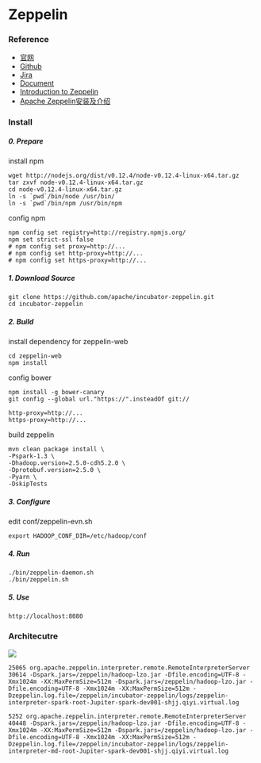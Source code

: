 # Zeppelin

### Reference
- [官网](https://zeppelin.incubator.apache.org/)
- [Github](https://github.com/apache/incubator-zeppelin)
- [Jira](https://issues.apache.org/jira/browse/ZEPPELIN/?selectedTab=com.atlassian.jira.jira-projects-plugin:roadmap-panel)
- [Document](http://zeppelin.incubator.apache.org/docs/index.html)
- [Introduction to Zeppelin](http://events.linuxfoundation.org/sites/events/files/slides/Zeppelin_ApacheCon2015_0.pdf)
- [Apache Zeppelin安装及介绍](http://blog.csdn.net/pelick/article/details/45934993)

### Install
##### 0. Prepare
install npm
```
wget http://nodejs.org/dist/v0.12.4/node-v0.12.4-linux-x64.tar.gz
tar zxvf node-v0.12.4-linux-x64.tar.gz
cd node-v0.12.4-linux-x64.tar.gz
ln -s `pwd`/bin/node /usr/bin/
ln -s `pwd`/bin/npm /usr/bin/npm
```

config npm
```
npm config set registry=http://registry.npmjs.org/
npm set strict-ssl false
# npm config set proxy=http://...
# npm config set http-proxy=http://...
# npm config set https-proxy=http://...
```

##### 1. Download Source
```
git clone https://github.com/apache/incubator-zeppelin.git
cd incubator-zeppelin
```

##### 2. Build
install dependency for zeppelin-web
```
cd zeppelin-web
npm install
```

config bower
```
npm install -g bower-canary
git config --global url."https://".insteadOf git://

http-proxy=http://...
https-proxy=http://...
```

build zeppelin
```
mvn clean package install \
-Pspark-1.3 \
-Dhadoop.version=2.5.0-cdh5.2.0 \
-Dprotobuf.version=2.5.0 \
-Pyarn \
-DskipTests
```

##### 3. Configure
edit conf/zeppelin-evn.sh
```
export HADOOP_CONF_DIR=/etc/hadoop/conf
```

##### 4. Run
```
./bin/zeppelin-daemon.sh
./bin/zeppelin.sh
```

##### 5. Use
```
http://localhost:8080
```

### Architecutre

![](http://zeppelin.incubator.apache.org/assets/themes/zeppelin/img/interpreter.png)

```
25065 org.apache.zeppelin.interpreter.remote.RemoteInterpreterServer 30614 -Dspark.jars=/zeppelin/hadoop-lzo.jar -Dfile.encoding=UTF-8 -Xmx1024m -XX:MaxPermSize=512m -Dspark.jars=/zeppelin/hadoop-lzo.jar -Dfile.encoding=UTF-8 -Xmx1024m -XX:MaxPermSize=512m -Dzeppelin.log.file=/zeppelin/incubator-zeppelin/logs/zeppelin-interpreter-spark-root-Jupiter-spark-dev001-shjj.qiyi.virtual.log

5252 org.apache.zeppelin.interpreter.remote.RemoteInterpreterServer 40448 -Dspark.jars=/zeppelin/hadoop-lzo.jar -Dfile.encoding=UTF-8 -Xmx1024m -XX:MaxPermSize=512m -Dspark.jars=/zeppelin/hadoop-lzo.jar -Dfile.encoding=UTF-8 -Xmx1024m -XX:MaxPermSize=512m -Dzeppelin.log.file=/zeppelin/incubator-zeppelin/logs/zeppelin-interpreter-md-root-Jupiter-spark-dev001-shjj.qiyi.virtual.log
```
